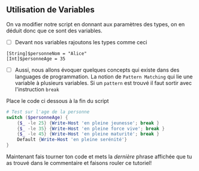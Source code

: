 ## Utilisation de Variables

On va modifier notre script en donnant aux paramètres des types, on en déduit donc que ce sont des variables.

- [ ] Devant nos variables rajoutons les types comme ceci

```
[String]$personneNom = "Alice"
[Int]$personneAge = 35
```

- [ ] Aussi, nous allons évoquer quelques concepts qui existe dans des languages de programmation. La notion de `Pattern Matching` qui lie une variable à plusieurs variables. Si un `pattern` est trouvé il faut sortir avec l'instruction `break`

Place le code ci dessous à la fin du script

```powershell
# Test sur l'age de la personne
switch ($personneAge) {
    {$_ -le 25} {Write-Host 'en pleine jeunesse'; break }
    {$_ -le 35} {Write-Host 'en pleine force vive'; break }
    {$_ -le 45} {Write-Host 'en pleine maturité'; break }
    Default {Write-Host 'en pleine serénité'}
}
```

Maintenant fais tourner ton code et mets la *dernière* phrase affichée que tu as trouvé dans le commentaire et faisons rouler ce tutoriel!
